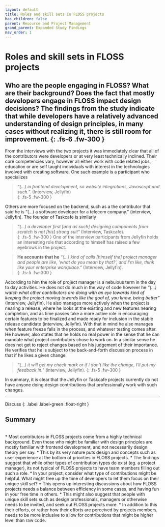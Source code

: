 ```yaml
---
layout: default
title: Roles and skill sets in FLOSS projects
has_children: false
parent: Resource and Project Management
grand_parent: Expanded Study Findings
nav_order: 1
---
```


# Roles and skill sets in FLOSS projects
Who are the people engaging in FLOSS? What are their background? Does the fact that mostly developers engage in FLOSS impact design decisions? The findings from the study indicate that while developers have a relatively advanced understanding of design principles, in many cases without realizing it, there is still room for improvement. 
{: .fs-6 .fw-300 } 
---

From the interviews with the two projects it was immediately clear that all of the contributors were developers or at very least technically inclined. Their core competencies vary, however all either work with code related jobs, education or are self taught individuals with interest in the technologies involved with creating software. One such example is a participant who specializes  

> *“(...) in frontend development, so website integrations, Javascript and such.”.* (Interview, Jellyfin)  
{: .fs-5 .fw-300 }


Others are more focused on the backend, such as a the contributor that said he is “(...) a software developer for a telecom company.” (interview, Jellyfin). The founder of Taskcafe is similarly  

> *“(...) a developer first [and as such] designing components from scratch is not [his] strong suit"* (Interview, Taskcafe).  
{: .fs-5 .fw-300 }
One of the interview participants from Jellyfin holds an interesting role that according to himself has raised a few eyebrows in the project.  

> **He accounts that he** *“(...) kind of calls [himself the] project manager and people are like, ‘what do you mean by that?’, and I'm like, think like your enterprise workplace.”* (Interview, Jellyfin).  
{: .fs-5 .fw-300 }

According to him the role of project manager is a nebulous term in the day to day activities. He does not do much in the way of code however he *“(...) watch what other contributors are doing with an eye towards kind of keeping the project moving towards like the goal of, you know, being better”* (Interview, Jellyfin). He also manages more actively when the project is nearing a release, where he looks at the existing and new features nearing completion, and as time passes take a more active role in encouraging certain features to be finalized and made ready for inclusion in the stable release candidate (interview, Jellyfin). With that in mind he also manages when feature freeze falls in the process, and whatever testing comes after. He however, also states that he holds no real power in the sense that he can mandate what project contributors chose to work on. In a similar sense he does not get to reject changes based on his judgement of their importance. He verifies that he is subject to the back-and-forth discussion process in that if he likes a given change  

> *“(...) it will get my check mark or if I don't like the change, I'll put my feedback in."* (interview, Jellyfin).
{: .fs-5 .fw-300 }

 In summary, it is clear that the Jellyfin or Taskcafe projects currently do not have anyone doing design contributions that professionally work with such changes.

---
Discuss 
{: .label .label-green .float-right }
## Summary
<br/>
* Most contributors in FLOSS projects come from a highly technical background. Even those who might be familiar with design principles are mostly familiar with frontend development, and not necessarily design theory per say.  
    * This by its very nature puts design and concepts such as user experience at the bottom of priorities in FLOSS projects.
* The findings suggest that while other types of contribution types do exist (eg. a project manager), its not typical of FLOSS projects to have team members filling out such a role.
    * In your project, consider what type of contributions might be helpful. What might free up the time of developers to let them focus on their unique skill set?
    * This opens up interesting discussions about how FLOSS projects needs a balance between efficiency in some cases, and having fun in your free time in others.
* This might also suggest that people with unique skill sets such as design professionals, managers or otherwise needs to be invited, and seek out FLOSS projects more.
    * In addition to this their efforts, or rather how their efforts are perceived by projects members, needs to be more inclusive to allow for contributions that might be higher level than raw code.